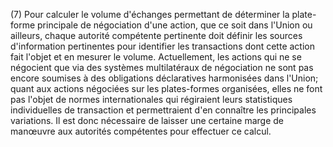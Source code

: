 (7) Pour calculer le volume d'échanges permettant de déterminer la plate-forme principale de négociation d'une action, que ce soit dans l'Union ou ailleurs, chaque autorité compétente pertinente doit définir les sources d'information pertinentes pour identifier les transactions dont cette action fait l'objet et en mesurer le volume. Actuellement, les actions qui ne se négocient que via des systèmes multilatéraux de négociation ne sont pas encore soumises à des obligations déclaratives harmonisées dans l'Union; quant aux actions négociées sur les plates-formes organisées, elles ne font pas l'objet de normes internationales qui régiraient leurs statistiques individuelles de transaction et permettraient d'en connaître les principales variations. Il est donc nécessaire de laisser une certaine marge de manœuvre aux autorités compétentes pour effectuer ce calcul.